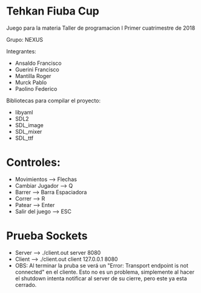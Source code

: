 # Tehkan Fiuba Cup

Juego para la materia Taller de programacion I
Primer cuatrimestre de 2018

Grupo: NEXUS

Integrantes:

- Ansaldo Francisco
- Guerini Francisco
- Mantilla Roger
- Murck Pablo
- Paolino Federico

Bibliotecas para compilar el proyecto:

- libyaml
- SDL2
- SDL_image
- SDL_mixer
- SDL_ttf

# Controles:

- Movimientos			-->			Flechas
- Cambiar Jugador		-->			Q
- Barrer				-->			Barra Espaciadora
- Correr				-->			R
- Patear				-->			Enter
- Salir del juego				-->			ESC

# Prueba Sockets
- Server    --> ./client.out server 8080
- Client    --> ./client.out client 127.0.0.1 8080
- OBS:
      Al terminar la pruba se verá un "Error: Transport endpoint is not connected" en el cliente. Esto no es un problema, simplemente al hacer el shutdown intenta notificar al server de su cierre, pero este ya esta cerrado.
